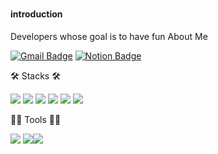 ### 

#### introduction
Developers whose goal is to have fun 
 About Me

[![Gmail Badge](https://img.shields.io/badge/Gmail-d14836?style=flat-square&logo=Gmail&logoColor=white&link=mailto:gusdh2510@gmail.com)](gusdh2510@gmail.com)
[![Notion Badge](https://img.shields.io/badge/Notion-000000?style=flat-square&logo=Notion&logoColor=white&link=https://www.notion.so/Jeon-Hyeon-O-c24a0c8b5ffc4add9542d3efc0db27ff?pvs=4)](https://www.notion.so/Jeon-Hyeon-O-c24a0c8b5ffc4add9542d3efc0db27ff?pvs=4)



🛠️ Stacks 🛠️

<img src="https://img.shields.io/badge/Python-3766AB?style=flat-square&logo=Python&logoColor=white"/> <img src="https://img.shields.io/badge/Java-007396?style=flat-square&logo=Java&logoColor=white"/> <img src="https://img.shields.io/badge/C-A8B9CC?style=flat-square&logo=C&logoColor=white"/> <img src="https://img.shields.io/badge/C++-00599C?style=flat-square&logo=C++&logoColor=white"/> <img src="https://img.shields.io/badge/Vue.js-4FC08D?style=flat-square&logo=Vue.js&logoColor=white"/> <img src="https://img.shields.io/badge/MySQL-4479A1?style=flat-square&logo=MySQL&logoColor=white"/> 

💪🏼 Tools 💪🏼

 <img src="https://img.shields.io/badge/Visual Studio Code-007ACC?style=flat-square&logo=Visual Studio Code&logoColor=white"/> <img src="https://img.shields.io/badge/Unity-FFFFFF?style=flat-square&logo=Unity&logoColor=white"/><img src="https://img.shields.io/badge/Unreal Engine-0E1128?style=flat-square&logo=Unreal Engine&logoColor=white"/>



